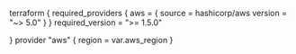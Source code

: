 terraform {
  required_providers {
      aws = {
        source = hashicorp/aws
        version = "~> 5.0"
      }
    }
    required_version = ">= 1.5.0"

  }
  provider "aws" {
    region = var.aws_region
  }
